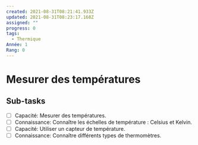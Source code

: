 ```yaml
---
created: 2021-08-31T08:21:41.933Z
updated: 2021-08-31T08:23:17.168Z
assigned: ""
progress: 0
tags:
  - Thermique
Année: 1
Rang: 0
---
```


# Mesurer des températures

## Sub-tasks

- [ ] Capacité: Mesurer des températures.
- [ ] Connaissance: Connaître les échelles de température : Celsius et Kelvin.
- [ ] Capacité: Utiliser un capteur de température.
- [ ] Connaissance: Connaître différents types de thermomètres.
